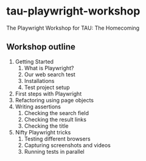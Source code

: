 # tau-playwright-workshop

The Playwright Workshop for TAU: The Homecoming


## Workshop outline

1. Getting Started
   1. What is Playwright?
   2. Our web search test
   3. Installations
   4. Test project setup
2. First steps with Playwright
3. Refactoring using page objects
4. Writing assertions
   1. Checking the search field
   2. Checking the result links
   3. Checking the title
5. Nifty Playwright tricks
   1. Testing different browsers
   2. Capturing screenshots and videos
   3. Running tests in parallel
